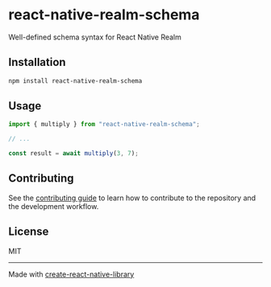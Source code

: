 # react-native-realm-schema
Well-defined schema syntax for React Native Realm
## Installation

```sh
npm install react-native-realm-schema
```

## Usage

```js
import { multiply } from "react-native-realm-schema";

// ...

const result = await multiply(3, 7);
```

## Contributing

See the [contributing guide](CONTRIBUTING.md) to learn how to contribute to the repository and the development workflow.

## License

MIT

---

Made with [create-react-native-library](https://github.com/callstack/react-native-builder-bob)
